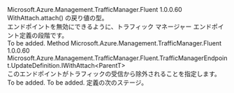 <Type Name="IWithTrafficDisabled&lt;ParentT&gt;" FullName="Microsoft.Azure.Management.TrafficManager.Fluent.TrafficManagerEndpoint.UpdateDefinition.IWithTrafficDisabled&lt;ParentT&gt;">
  <TypeSignature Language="C#" Value="public interface IWithTrafficDisabled&lt;ParentT&gt;" />
  <TypeSignature Language="ILAsm" Value=".class public interface auto ansi abstract IWithTrafficDisabled`1&lt;ParentT&gt;" />
  <TypeSignature Language="DocId" Value="T:Microsoft.Azure.Management.TrafficManager.Fluent.TrafficManagerEndpoint.UpdateDefinition.IWithTrafficDisabled`1" />
  <TypeSignature Language="VB.NET" Value="Public Interface IWithTrafficDisabled(Of ParentT)" />
  <TypeSignature Language="F#" Value="type IWithTrafficDisabled&lt;'ParentT&gt; = interface" />
  <AssemblyInfo>
    <AssemblyName>Microsoft.Azure.Management.TrafficManager.Fluent</AssemblyName>
    <AssemblyVersion>1.0.0.60</AssemblyVersion>
  </AssemblyInfo>
  <TypeParameters>
    <TypeParameter Name="ParentT" />
  </TypeParameters>
  <Interfaces />
  <Docs>
    <typeparam name="ParentT">WithAttach.attach() の戻り値の型。</typeparam>
    <summary>
            エンドポイントを無効にできるように、トラフィック マネージャー エンドポイント定義の段階です。
            </summary>
    <remarks>To be added.</remarks>
  </Docs>
  <Members>
    <Member MemberName="WithTrafficDisabled">
      <MemberSignature Language="C#" Value="public Microsoft.Azure.Management.TrafficManager.Fluent.TrafficManagerEndpoint.UpdateDefinition.IWithAttach&lt;ParentT&gt; WithTrafficDisabled ();" />
      <MemberSignature Language="ILAsm" Value=".method public hidebysig newslot virtual instance class Microsoft.Azure.Management.TrafficManager.Fluent.TrafficManagerEndpoint.UpdateDefinition.IWithAttach`1&lt;!ParentT&gt; WithTrafficDisabled() cil managed" />
      <MemberSignature Language="DocId" Value="M:Microsoft.Azure.Management.TrafficManager.Fluent.TrafficManagerEndpoint.UpdateDefinition.IWithTrafficDisabled`1.WithTrafficDisabled" />
      <MemberSignature Language="VB.NET" Value="Public Function WithTrafficDisabled () As IWithAttach(Of ParentT)" />
      <MemberSignature Language="F#" Value="abstract member WithTrafficDisabled : unit -&gt; Microsoft.Azure.Management.TrafficManager.Fluent.TrafficManagerEndpoint.UpdateDefinition.IWithAttach&lt;'ParentT&gt;" Usage="iWithTrafficDisabled.WithTrafficDisabled " />
      <MemberType>Method</MemberType>
      <AssemblyInfo>
        <AssemblyName>Microsoft.Azure.Management.TrafficManager.Fluent</AssemblyName>
        <AssemblyVersion>1.0.0.60</AssemblyVersion>
      </AssemblyInfo>
      <ReturnValue>
        <ReturnType>Microsoft.Azure.Management.TrafficManager.Fluent.TrafficManagerEndpoint.UpdateDefinition.IWithAttach&lt;ParentT&gt;</ReturnType>
      </ReturnValue>
      <Parameters />
      <Docs>
        <summary>
            このエンドポイントがトラフィックの受信から除外されることを指定します。
            </summary>
        <returns>To be added.</returns>
        <remarks>To be added.</remarks>
        <return>定義の次のステージ。</return>
      </Docs>
    </Member>
  </Members>
</Type>